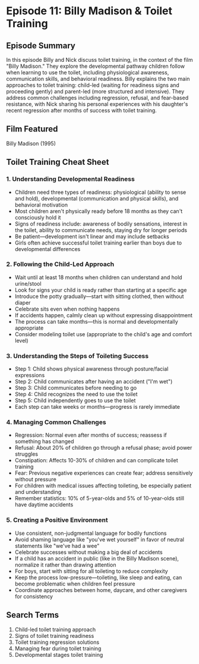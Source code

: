 # Episode 11: Billy Madison & Toilet Training

## Episode Summary
In this episode Billy and Nick discuss toilet training, in the context of the film "Billy Madison." They explore the developmental pathway children follow when learning to use the toilet, including physiological awareness, communication skills, and behavioral readiness. Billy explains the two main approaches to toilet training: child-led (waiting for readiness signs and proceeding gently) and parent-led (more structured and intensive). They address common challenges including regression, refusal, and fear-based resistance, with Nick sharing his personal experiences with his daughter's recent regression after months of success with toilet training.

## Film Featured
Billy Madison (1995)

## Toilet Training Cheat Sheet

### 1. Understanding Developmental Readiness
- Children need three types of readiness: physiological (ability to sense and hold), developmental (communication and physical skills), and behavioral motivation
- Most children aren't physically ready before 18 months as they can't consciously hold it
- Signs of readiness include: awareness of bodily sensations, interest in the toilet, ability to communicate needs, staying dry for longer periods
- Be patient—development isn't linear and may include setbacks
- Girls often achieve successful toilet training earlier than boys due to developmental differences

### 2. Following the Child-Led Approach
- Wait until at least 18 months when children can understand and hold urine/stool
- Look for signs your child is ready rather than starting at a specific age
- Introduce the potty gradually—start with sitting clothed, then without diaper
- Celebrate sits even when nothing happens
- If accidents happen, calmly clean up without expressing disappointment
- The process can take months—this is normal and developmentally appropriate
- Consider modeling toilet use (appropriate to the child's age and comfort level)

### 3. Understanding the Steps of Toileting Success
- Step 1: Child shows physical awareness through posture/facial expressions
- Step 2: Child communicates after having an accident ("I'm wet")
- Step 3: Child communicates before needing to go
- Step 4: Child recognizes the need to use the toilet
- Step 5: Child independently goes to use the toilet
- Each step can take weeks or months—progress is rarely immediate

### 4. Managing Common Challenges
- Regression: Normal even after months of success; reassess if something has changed
- Refusal: About 20% of children go through a refusal phase; avoid power struggles
- Constipation: Affects 10-30% of children and can complicate toilet training
- Fear: Previous negative experiences can create fear; address sensitively without pressure
- For children with medical issues affecting toileting, be especially patient and understanding
- Remember statistics: 10% of 5-year-olds and 5% of 10-year-olds still have daytime accidents

### 5. Creating a Positive Environment
- Use consistent, non-judgmental language for bodily functions
- Avoid shaming language like "you've wet yourself" in favor of neutral statements like "we've had a wee"
- Celebrate successes without making a big deal of accidents
- If a child has an accident in public (like in the Billy Madison scene), normalize it rather than drawing attention
- For boys, start with sitting for all toileting to reduce complexity
- Keep the process low-pressure—toileting, like sleep and eating, can become problematic when children feel pressure
- Coordinate approaches between home, daycare, and other caregivers for consistency

## Search Terms
1. Child-led toilet training approach
2. Signs of toilet training readiness
3. Toilet training regression solutions
4. Managing fear during toilet training
5. Developmental stages toilet training